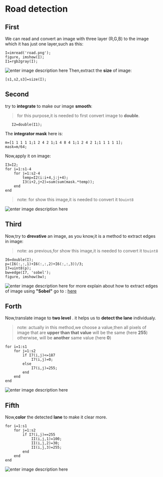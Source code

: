 
# Road detection


## First


   We can read and convert an image with three layer (R,G,B) to the image which it has just one layer,such as this:
   
   

    I=imread('road.png');
	figure, imshow(I);
	I1=rgb2gray(I);
![enter image description here](https://lh3.googleusercontent.com/MvHEaXFy8VG7dTU4IBFSQ3QVswGJxJvtREp6DMUjYEuMT1GDkkDGPJkcwqTW7Bq84uWhWhRPDTg "i")
Then,extract the **size** of image:

    [s1,s2,s3]=size(I);

   

   


 ## Second
try to **integrate** to make our image **smooth**:

> for this purpose,it is needed to first convert image to **double**.

	   I2=double(I1);



The **integrator mask** here is:

 

    m=[1 1 1 1 1;1 2 4 2 1;1 4 8 4 1;1 2 4 2 1;1 1 1 1 1];
	mask=m/64;

 

    
  Now,apply it on image:
  

    I3=I2;
	for i=1:s1-4
	    for j=1:s2-4
	        temp=I2(i:i+4,j:j+4);
	        I3(i+2,j+2)=sum(sum(mask.*temp));
	    end
	end

> note:
> for show this image,it is needed to convert it to`uint8`


![enter image description here](https://lh3.googleusercontent.com/TdnXAGxrSXpRuWdifdqBiT8PYLWKfoT3CoEzEFnwzFTfaf5WYZJr7_EB6VridvkuZHFNS4nS9IY "k")
## Third
Now,try to **drevative** an image,
as you know,it is a method to extract edges in image:

> note:
> as previous,for show this image,it is needed to convert it to`uint8`
 

 

    I6=double(I);
	p=(I6(:,:,1)+I6(:,:,2)+I6(:,:,3))/3;
	I7=uint8(p);
	bw=edge(I7, 'sobel');
	figure, imshow(bw);
![enter image description here](https://lh3.googleusercontent.com/3b2DWYcko1T0OYnGGjcClkCiLXfvjry-tR5dP9-wiob644rnwfkJbhvQKZ7UmbkVCljaCVAfiWs "5")
for more explain about how to extract edges of image using **"Sobel"** go to :
[here](https://github.com/pardisghaziamin/Image-processing/tree/master/noise) 
 ## Forth
Now,translate image to **two level** .
it helps us to **detect the lane** individualy.

> note:
> actually in this method,we choose a value,then all pixels of image that are **upper than that value** will be the same (here **255**)
> otherwise, will be **another** same value (here **0**)

 

    for i=1:s1
	    for j=1:s2
	        if I7(i,j)<=187
	            I7(i,j)=0;
	        else 
	            I7(i,j)=255;
	        end
	    end
	end
![enter image description here](https://lh3.googleusercontent.com/WCrBChpEPXm6Txmm6Qinw9MvwkRxP1tFfmhc06MO7xzU1RoaXQX1AM_mFJF7HsnshiUKFCy026E "g")
## Fifth
Now,**color** the detected **lane** to make it clear more.

    for i=1:s1
	    for j=1:s2
	        if I7(i,j)==255
	            II(i,j,1)=100;
	            II(i,j,2)=30;
	            II(i,j,3)=255;
	        end
	    end
	end
![enter image description here](https://lh3.googleusercontent.com/0b-smpl8vnwOFRLEv329VG6vyC8ttEgelJF7DDXy_LiBACmRqSg81VT0If_XiXy4ZJUJXdvqnkc "d")